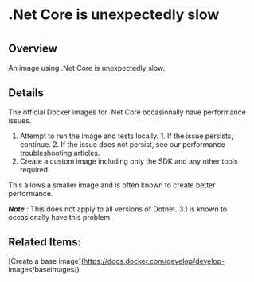# .Net Core is unexpectedly slow

#

## Overview

An image using .Net Core is unexpectedly slow.

## Details

The official Docker images for .Net Core occasionally have performance issues.

  1. Attempt to run the image and tests locally. 
    1. If the issue persists, continue.
    2. If the issue does not persist, see our performance troubleshooting articles.
  2. Create a custom image including only the SDK and any other tools required.

This allows a smaller image and is often known to create better performance.

_**Note** :_ This does not apply to all versions of Dotnet. 3.1 is known to
occasionally have this problem.

## Related Items:

[Create a base image](https://docs.docker.com/develop/develop-
images/baseimages/)

